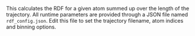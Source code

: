 This calculates the RDF for a given atom summed up over the length of the trajectory.
All runtime parameters are provided through a JSON file named `rdf_config.json`.
Edit this file to set the trajectory filename, atom indices and binning options.
